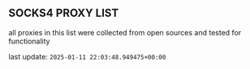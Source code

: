 ## SOCKS4 PROXY LIST

all proxies in this list were collected from open sources and tested for functionality

last update: `2025-01-11 22:03:48.949475+00:00`